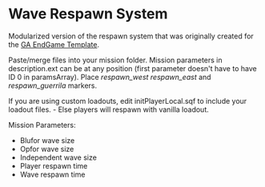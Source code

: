 # Wave Respawn System
Modularized version of the respawn system that was originally created for the [GA EndGame Template](https://github.com/gruppe-adler/TvT_EndGame_Template.Stratis).

Paste/merge files into your mission folder. Mission parameters in description.ext can be at any position (first parameter doesn't have to have ID 0 in paramsArray). Place *respawn_west* *respawn_east* and *respawn_guerrila* markers.

If you are using custom loadouts, edit initPlayerLocal.sqf to include your loadout files. - Else players will respawn with vanilla loadout.

Mission Parameters:
* Blufor wave size
* Opfor wave size
* Independent wave size
* Player respawn time
* Wave respawn time
